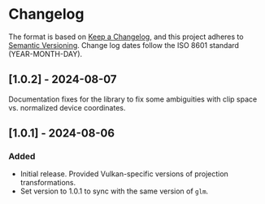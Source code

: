# Changelog

The format is based on [Keep a Changelog](https://keepachangelog.com/en/1.0.0/),
and this project adheres to [Semantic Versioning](https://semver.org/spec/v2.0.0.html).
Change log dates follow the ISO 8601 standard (YEAR-MONTH-DAY).

## [1.0.2] - 2024-08-07
Documentation fixes for the library to fix some ambiguities with 
clip space vs. normalized device coordinates.

## [1.0.1] - 2024-08-06

### Added
- Initial release. Provided Vulkan-specific versions of projection transformations.
- Set version to 1.0.1 to sync with the same version of `glm`.
